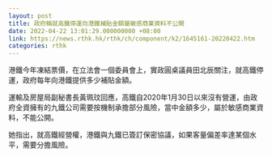 ```yaml
---
layout: post
title: 政府稱就高鐵停運向港鐵補貼金額屬敏感商業資料不公開
date: 2022-04-22 13:01:29.000000000 +08:00
link: https://news.rthk.hk/rthk/ch/component/k2/1645161-20220422.htm
categories: rthk
---
```


港鐵今年凍結票價，在立法會一個委員會上，實政圓桌議員田北辰關注，就高鐵停運，政府每年向港鐵提供多少補貼金額。

運輸及房屋局副秘書長黃珮玟回應，高鐵自2020年1月30日以來沒有營運，由政府全資擁有的九鐵公司需要按機制承擔部分風險，當中金額多少，屬於敏感商業資料，不能公開。

她指出，就高鐵經營權，港鐵與九鐵已簽訂保密協議，如果客量偏差率達某個水平，需要分擔風險。
